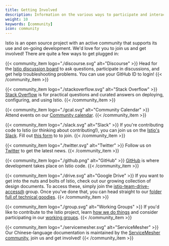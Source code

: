 ```yaml
---
title: Getting Involved
description: Information on the various ways to participate and interact with the Istio community.
weight: 10
keywords: [community]
icon: community
---
```

Istio is an open source project with an active community that supports its use and on-going development. We'd love for you
to join us and get involved!
There are quite a few ways to get plugged in:

{{< community_item logo="./discourse.svg" alt="Discourse" >}}
Head for the [Istio discussion board](https://discuss.istio.io) to ask questions, 
participate in discussions, and get help troubleshooting problems. You can use your GitHub ID to login!
{{< /community_item >}}

{{< community_item logo="./stackoverflow.svg" alt="Stack Overflow" >}}
[Stack Overflow](https://stackoverflow.com/questions/tagged/istio) is for practical questions and curated answers
on deploying, configuring, and using Istio.
{{< /community_item >}}

{{< community_item logo="./gcal.svg" alt="Community Calendar" >}}
Attend events on our [Community calendar](https://calendar.google.com/calendar/embed?src=i10ogf58krfbrsjai5qi16g4do%40group.calendar.google.com&ctz=America%2FLos_Angeles).
{{< /community_item >}}

{{< community_item logo="./slack.svg" alt="Slack" >}}
If you're contributing code to Istio (or thinking about contributing!), you can join us on the 
[Istio's Slack](https://slack.istio.com).
Fill out [this form](https://docs.google.com/forms/d/e/1FAIpQLSfdsupDfOWBtNVvVvXED6ULxtR4UIsYGCH_cQcRr0VcG1ZqQQ/viewform)
to to join.
{{< /community_item >}}

{{< community_item logo="./twitter.svg" alt="Twitter" >}}
Follow us on [Twitter](https://twitter.com/IstioMesh) to get the latest news.
{{< /community_item >}}

{{< community_item logo="./github.png" alt="GitHub" >}}
[GitHub](https://github.com/istio/community) is where development takes place on Istio code.
{{< /community_item >}}

{{< community_item logo="./drive.svg" alt="Google Drive" >}}
If you want to get into the nuts and bolts of Istio, check out our growing collection
of design documents. To access these, simply join the
[istio-team-drive-access@](https://groups.google.com/forum/#!forum/istio-team-drive-access) group.
Once you've done that, you can head straight to our
[folder full of technical goodies](https://drive.google.com/corp/drive/u/0/folders/0AIS5p3eW9BCtUk9PVA).
{{< /community_item >}}

{{< community_item logo="./group.svg" alt="Working Groups" >}}
If you'd like to contribute to the Istio project, learn [how we do things](https://github.com/istio/community/blob/master/README.md) and
consider participating in our
[working groups](https://github.com/istio/community/blob/master/WORKING-GROUPS.md).
{{< /community_item >}}

{{< community_item logo="./servicemesher.svg" alt="ServiceMesher" >}}
Our Chinese-language documentation is maintained by the
[ServiceMesher community](http://www.servicemesher.com), join us and get involved!
{{< /community_item >}}

